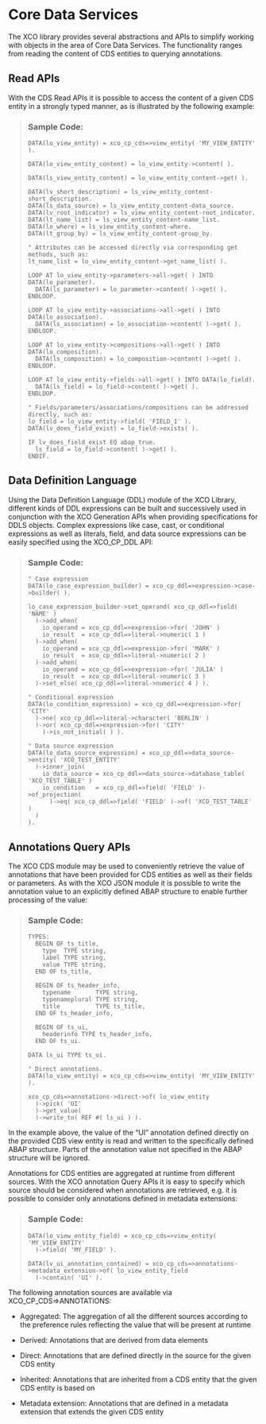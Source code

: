 <!-- loio291f3c6f5b274cc98a0f55a87aa48a5b -->

# Core Data Services

The XCO library provides several abstractions and APIs to simplify working with objects in the area of Core Data Services. The functionality ranges from reading the content of CDS entities to querying annotations.



<a name="loio291f3c6f5b274cc98a0f55a87aa48a5b__section_kn2_c3b_jmb"/>

## Read APIs

With the CDS Read APIs it is possible to access the content of a given CDS entity in a strongly typed manner, as is illustrated by the following example:

> ### Sample Code:  
> ```abap
> DATA(lo_view_entity) = xco_cp_cds=>view_entity( 'MY_VIEW_ENTITY' ).
> 
> DATA(lo_view_entity_content) = lo_view_entity->content( ).
> 
> DATA(ls_view_entity_content) = lo_view_entity_content->get( ).
> 
> DATA(lv_short_description) = ls_view_entity_content-short_description.
> DATA(ls_data_source) = ls_view_entity_content-data_source.
> DATA(lv_root_indicator) = ls_view_entity_content-root_indicator.
> DATA(lt_name_list) = ls_view_entity_content-name_list.
> DATA(lo_where) = ls_view_entity_content-where.
> DATA(lt_group_by) = ls_view_entity_content-group_by.
> 
> " Attributes can be accessed directly via corresponding get methods, such as:
> lt_name_list = lo_view_entity_content->get_name_list( ).
> 
> LOOP AT lo_view_entity->parameters->all->get( ) INTO DATA(lo_parameter).
>   DATA(ls_parameter) = lo_parameter->content( )->get( ).
> ENDLOOP.
> 
> LOOP AT lo_view_entity->associations->all->get( ) INTO DATA(lo_association).
>   DATA(ls_association) = lo_association->content( )->get( ).
> ENDLOOP.
> 
> LOOP AT lo_view_entity->compositions->all->get( ) INTO DATA(lo_composition).
>   DATA(ls_composition) = lo_composition->content( )->get( ).
> ENDLOOP.
> 
> LOOP AT lo_view_entity->fields->all->get( ) INTO DATA(lo_field).
>   DATA(ls_field) = lo_field->content( )->get( ).
> ENDLOOP.
> 
> " Fields/parameters/associations/compositions can be addressed directly, such as:
> lo_field = lo_view_entity->field( 'FIELD_1' ).
> DATA(lv_does_field_exist) = lo_field->exists( ).
> 
> IF lv_does_field_exist EQ abap_true.
>   ls_field = lo_field->content( )->get( ).
> ENDIF.
> ```



<a name="loio291f3c6f5b274cc98a0f55a87aa48a5b__section_bkf_r3b_jmb"/>

## Data Definition Language

Using the Data Definition Language \(DDL\) module of the XCO Library, different kinds of DDL expressions can be built and successively used in conjunction with the XCO Generation APIs when providing specifications for DDLS objects. Complex expressions like case, cast, or conditional expressions as well as literals, field, and data source expressions can be easily specified using the XCO\_CP\_DDL API:

> ### Sample Code:  
> ```abap
> " Case expression
> DATA(lo_case_expression_builder) = xco_cp_ddl=>expression->case->builder( ).
> 
> lo_case_expression_builder->set_operand( xco_cp_ddl=>field( 'NAME' )
>   )->add_when(
>     io_operand = xco_cp_ddl=>expression->for( 'JOHN' )
>     io_result  = xco_cp_ddl=>literal->numeric( 1 )
>   )->add_when(
>     io_operand = xco_cp_ddl=>expression->for( 'MARK' )
>     io_result  = xco_cp_ddl=>literal->numeric( 2 )
>   )->add_when(
>     io_operand = xco_cp_ddl=>expression->for( 'JULIA' )
>     io_result  = xco_cp_ddl=>literal->numeric( 3 )
>   )->set_else( xco_cp_ddl=>literal->numeric( 4 ) ).
> 
> " Conditional expression
> DATA(lo_condition_expression) = xco_cp_ddl=>expression->for( 'CITY'
>   )->ne( xco_cp_ddl=>literal->character( 'BERLIN' )
>   )->or( xco_cp_ddl=>expression->for( 'CITY'
>     )->is_not_initial( ) ).
> 
> " Data source expression
> DATA(lo_data_source_expression) = xco_cp_ddl=>data_source->entity( 'XCO_TEST_ENTITY'
>   )->inner_join(
>     io_data_source = xco_cp_ddl=>data_source->database_table( 'XCO_TEST_TABLE' )
>     io_condition   = xco_cp_ddl=>field( 'FIELD' )->of_projection(
>       )->eq( xco_cp_ddl=>field( 'FIELD' )->of( 'XCO_TEST_TABLE' )
>   )
> ).
> ```



<a name="loio291f3c6f5b274cc98a0f55a87aa48a5b__section_cm2_mnj_hmb"/>

## Annotations Query APIs

The XCO CDS module may be used to conveniently retrieve the value of annotations that have been provided for CDS entities as well as their fields or parameters. As with the XCO JSON module it is possible to write the annotation value to an explicitly defined ABAP structure to enable further processing of the value:

> ### Sample Code:  
> ```abap
> TYPES:
>   BEGIN OF ts_title,
>     type  TYPE string,
>     label TYPE string,
>     value TYPE string,
>   END OF ts_title,
> 
>   BEGIN OF ts_header_info,
>     typename       TYPE string,
>     typenameplural TYPE string,
>     title          TYPE ts_title,
>   END OF ts_header_info,
> 
>   BEGIN OF ts_ui,
>     headerinfo TYPE ts_header_info,
>   END OF ts_ui.
> 
> DATA ls_ui TYPE ts_ui.
> 
> " Direct annotations.
> DATA(lo_view_entity) = xco_cp_cds=>view_entity( 'MY_VIEW_ENTITY' ).
> 
> xco_cp_cds=>annotations->direct->of( lo_view_entity
>   )->pick( 'UI'
>   )->get_value(
>   )->write_to( REF #( ls_ui ) ).
> ```

In the example above, the value of the “UI” annotation defined directly on the provided CDS view entity is read and written to the specifically defined ABAP structure. Parts of the annotation value not specified in the ABAP structure will be ignored.

Annotations for CDS entities are aggregated at runtime from different sources. With the XCO annotation Query APIs it is easy to specify which source should be considered when annotations are retrieved, e.g. it is possible to consider only annotations defined in metadata extensions:

> ### Sample Code:  
> ```abap
> DATA(lo_view_entity_field) = xco_cp_cds=>view_entity( 'MY_VIEW_ENTITY'
>   )->field( 'MY_FIELD' ).
> 
> DATA(lv_ui_annotation_contained) = xco_cp_cds=>annotations->metadata_extension->of( lo_view_entity_field
>   )->contain( 'UI' ).
> ```

The following annotation sources are available via XCO\_CP\_CDS=\>ANNOTATIONS:

-   Aggregated: The aggregation of all the different sources according to the preference rules reflecting the value that will be present at runtime

-   Derived: Annotations that are derived from data elements

-   Direct: Annotations that are defined directly in the source for the given CDS entity

-   Inherited: Annotations that are inherited from a CDS entity that the given CDS entity is based on

-   Metadata extension: Annotations that are defined in a metadata extension that extends the given CDS entity


